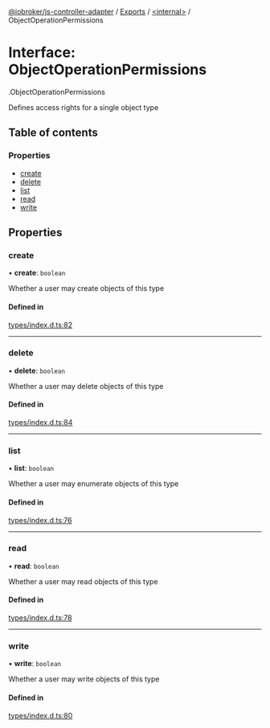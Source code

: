 [@iobroker/js-controller-adapter](../README.md) / [Exports](../modules.md) / [<internal\>](../modules/internal_.md) / ObjectOperationPermissions

# Interface: ObjectOperationPermissions

[<internal>](../modules/internal_.md).ObjectOperationPermissions

Defines access rights for a single object type

## Table of contents

### Properties

- [create](internal_.ObjectOperationPermissions.md#create)
- [delete](internal_.ObjectOperationPermissions.md#delete)
- [list](internal_.ObjectOperationPermissions.md#list)
- [read](internal_.ObjectOperationPermissions.md#read)
- [write](internal_.ObjectOperationPermissions.md#write)

## Properties

### create

• **create**: `boolean`

Whether a user may create objects of this type

#### Defined in

[types/index.d.ts:82](https://github.com/ioBroker/ioBroker.js-controller/blob/da5874cc/packages/types/index.d.ts#L82)

___

### delete

• **delete**: `boolean`

Whether a user may delete objects of this type

#### Defined in

[types/index.d.ts:84](https://github.com/ioBroker/ioBroker.js-controller/blob/da5874cc/packages/types/index.d.ts#L84)

___

### list

• **list**: `boolean`

Whether a user may enumerate objects of this type

#### Defined in

[types/index.d.ts:76](https://github.com/ioBroker/ioBroker.js-controller/blob/da5874cc/packages/types/index.d.ts#L76)

___

### read

• **read**: `boolean`

Whether a user may read objects of this type

#### Defined in

[types/index.d.ts:78](https://github.com/ioBroker/ioBroker.js-controller/blob/da5874cc/packages/types/index.d.ts#L78)

___

### write

• **write**: `boolean`

Whether a user may write objects of this type

#### Defined in

[types/index.d.ts:80](https://github.com/ioBroker/ioBroker.js-controller/blob/da5874cc/packages/types/index.d.ts#L80)
